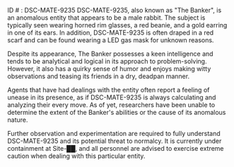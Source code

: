 ID # : DSC-MATE-9235
DSC-MATE-9235, also known as "The Banker", is an anomalous entity that appears to be a male rabbit. The subject is typically seen wearing horned rim glasses, a red beanie, and a gold earring in one of its ears. In addition, DSC-MATE-9235 is often draped in a red scarf and can be found wearing a LED gas mask for unknown reasons.

Despite its appearance, The Banker possesses a keen intelligence and tends to be analytical and logical in its approach to problem-solving. However, it also has a quirky sense of humor and enjoys making witty observations and teasing its friends in a dry, deadpan manner.

Agents that have had dealings with the entity often report a feeling of unease in its presence, as if DSC-MATE-9235 is always calculating and analyzing their every move. As of yet, researchers have been unable to determine the extent of the Banker's abilities or the cause of its anomalous nature.

Further observation and experimentation are required to fully understand DSC-MATE-9235 and its potential threat to normalcy. It is currently under containment at Site-██, and all personnel are advised to exercise extreme caution when dealing with this particular entity.
